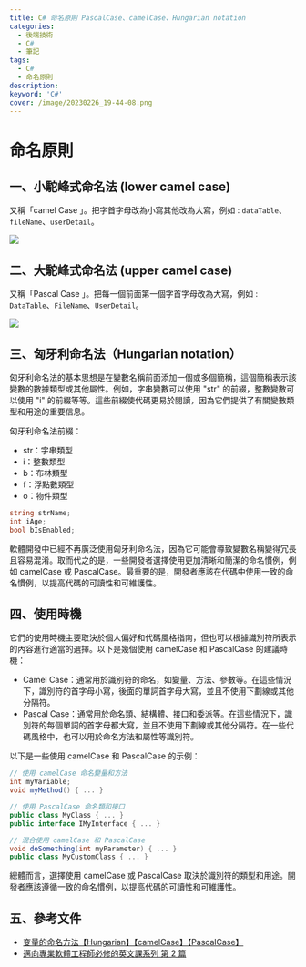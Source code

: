 ```yaml
---
title: C# 命名原則 PascalCase、camelCase、Hungarian notation
categories: 
  - 後端技術
  - C# 
  - 筆記
tags: 
  - C#
  - 命名原則
description:
keyword: 'C#'
cover: /image/20230226_19-44-08.png
---
```


# 命名原則 
## 一、小駝峰式命名法 (lower camel case)
又稱「camel Case 」。把字首字母改為小寫其他改為大寫，例如 : ```dataTable```、```fileName```、```userDetail```。

![](/image/20230226_19-44-08.png)

## 二、大駝峰式命名法 (upper camel case)
又稱「Pascal Case 」。把每一個前面第一個字首字母改為大寫，例如 : ```DataTable```、```FileName```、```UserDetail```。

![](/image/20230226_19-44-17.png)


## 三、匈牙利命名法（Hungarian notation）
匈牙利命名法的基本思想是在變數名稱前面添加一個或多個簡稱，這個簡稱表示該變數的數據類型或其他屬性。例如，字串變數可以使用 "str" 的前綴，整數變數可以使用 "i" 的前綴等等。這些前綴使代碼更易於閱讀，因為它們提供了有關變數類型和用途的重要信息。

匈牙利命名法前綴：
- str：字串類型
- i：整數類型
- b：布林類型
- f：浮點數類型
- o：物件類型

```cs
string strName;
int iAge;
bool bIsEnabled;
```
軟體開發中已經不再廣泛使用匈牙利命名法，因為它可能會導致變數名稱變得冗長且容易混淆。取而代之的是，一些開發者選擇使用更加清晰和簡潔的命名慣例，例如 camelCase 或 PascalCase。最重要的是，開發者應該在代碼中使用一致的命名慣例，以提高代碼的可讀性和可維護性。

## 四、使用時機
它們的使用時機主要取決於個人偏好和代碼風格指南，但也可以根據識別符所表示的內容進行適當的選擇。以下是幾個使用 camelCase 和 PascalCase 的建議時機：

- Camel Case：通常用於識別符的命名，如變量、方法、參數等。在這些情況下，識別符的首字母小寫，後面的單詞首字母大寫，並且不使用下劃線或其他分隔符。
- Pascal Case：通常用於命名類、結構體、接口和委派等。在這些情況下，識別符的每個單詞的首字母都大寫，並且不使用下劃線或其他分隔符。在一些代碼風格中，也可以用於命名方法和屬性等識別符。

以下是一些使用 camelCase 和 PascalCase 的示例：
```cs
// 使用 camelCase 命名變量和方法
int myVariable;
void myMethod() { ... }

// 使用 PascalCase 命名類和接口
public class MyClass { ... }
public interface IMyInterface { ... }

// 混合使用 camelCase 和 PascalCase
void doSomething(int myParameter) { ... }
public class MyCustomClass { ... }
```
總體而言，選擇使用 camelCase 或 PascalCase 取決於識別符的類型和用途。開發者應該遵循一致的命名慣例，以提高代碼的可讀性和可維護性。

## 五、參考文件
- [变量的命名方法【Hungarian】【camelCase】【PascalCase】](https://www.cnblogs.com/CodingPerfectWorld/archive/2010/06/10/1755628.html)
- [邁向專業軟體工程師必修的英文課系列 第 2 篇](https://ithelp.ithome.com.tw/articles/10233726)
